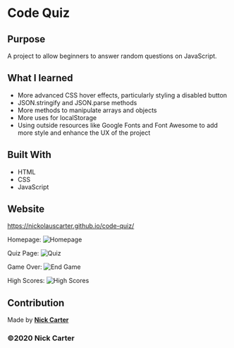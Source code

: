 # Code Quiz

## Purpose

A project to allow beginners to answer random questions on JavaScript.

## What I learned

- More advanced CSS hover effects, particularly styling a disabled button
- JSON.stringify and JSON.parse methods
- More methods to manipulate arrays and objects
- More uses for localStorage
- Using outside resources like Google Fonts and Font Awesome to add more style and enhance the UX of the project

## Built With

- HTML
- CSS
- JavaScript

## Website

https://nickolauscarter.github.io/code-quiz/

Homepage:
![Homepage](https://user-images.githubusercontent.com/73920328/103490280-65270080-4de0-11eb-9902-371d3628ed67.PNG)

Quiz Page:
![Quiz](https://user-images.githubusercontent.com/73920328/103490292-812aa200-4de0-11eb-995c-bb9d1e80da97.PNG)

Game Over:
![End Game](https://user-images.githubusercontent.com/73920328/103490301-93a4db80-4de0-11eb-8c1e-cfa83d983ea9.PNG)

High Scores:
![High Scores](https://user-images.githubusercontent.com/73920328/103490302-956e9f00-4de0-11eb-92f3-2619a8bce496.PNG)

## Contribution

Made by **[Nick Carter](https://www.linkedin.com/in/nickolauscarter)**

### ©️2020 Nick Carter
